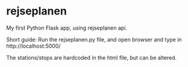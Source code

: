 # rejseplanen

My first Python Flask app, using rejseplanen api. 

Short guide:
Run the rejseplanen.py file, and open browser and type in http://localhost:5000/


The stations/stops are hardcoded in the html file, but can be altered.


